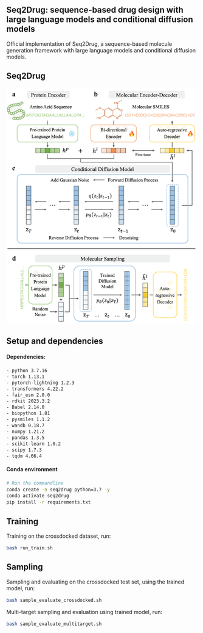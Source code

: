 ## Seq2Drug: sequence-based drug design with large language models and conditional diffusion models

Official implementation of Seq2Drug, a sequence-based molecule generation framework with large language models and conditional diffusion models.

## Seq2Drug
<div align="center">  
<img src="img/flowchart.png" width="800">
</div>

## Setup and dependencies
#### Dependencies:
```
- python 3.7.16
- torch 1.13.1
- pytorch-lightning 1.2.3
- transformers 4.22.2
- fair_esm 2.0.0
- rdkit 2023.3.2
- Babel 2.14.0
- biopython 1.81
- pysmiles 1.1.2
- wandb 0.18.7
- numpy 1.21.2
- pandas 1.3.5
- scikit-learn 1.0.2
- scipy 1.7.3
- tqdm 4.66.4
```

#### Conda environment
```bash
# Run the commandline
conda create -n seq2drug python=3.7 -y
conda activate seq2drug
pip install -r requirements.txt
```

## Training

Training on the crossdocked dataset, run:
```bash
bash run_train.sh
```

## Sampling

Sampling and evaluating on the crossdocked test set, using the trained model, run:
```bash
bash sample_evaluate_crossdocked.sh
```

Multi-target sampling and evaluation using trained model, run:
```bash
bash sample_evaluate_multitarget.sh
```
